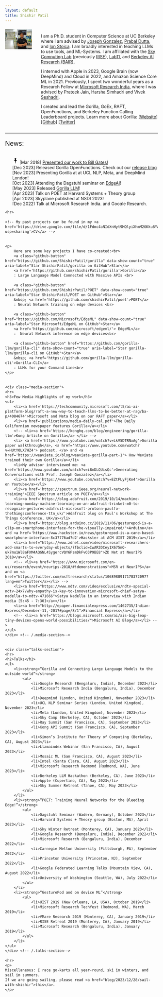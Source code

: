```yaml
---
layout: default
title: Shishir Patil
---
```


<div style="display: flex; align-content: space-between; justify-content: left; margin-top: 20px; ">
    <div style="width: 90%;">
        <img src="./img.jpg" alt="Shishir's photo" width="100%"/>
    </div>
    <div style="margin-left:30px">
        <p> I am a Ph.D. student in Computer Science at UC Berkeley where I am advised by <a href='https://people.eecs.berkeley.edu/~jegonzal/'>Joseph Gonzalez</a>, <a href='https://people.eecs.berkeley.edu/~prabal/'>Prabal Dutta</a>, and <a href='https://people.eecs.berkeley.edu/~istoica/'>Ion Stoica</a>. I am broadly interested in teaching LLMs to use tools, and ML-Systems. I am affiliated with the <a href ='https://sky.cs.berkeley.edu/'>Sky Computing Lab</a> (previously <a href ='https://rise.cs.berkeley.edu/'>RISE</a>), <a href='https://lab11.eecs.berkeley.edu/'>Lab11</a>,  and <a href='https://bair.berkeley.edu/'>Berkeley AI Research (BAIR)</a>.</p>
        <p>I interned with Apple in 2023, Google Brain (now DeepMind) and Cloud in 2022, and Amazon Science Core ML in 2021. Previously, I spent two wonderful years as a Research Fellow at <a href ='https://www.microsoft.com/en-us/research/lab/microsoft-research-india/'>Microsoft Research India</a>, where I was advised by <a href='http://www.prateekjain.org/'>Prateek Jain</a>, <a href='http://harsha-simhadri.org/'>Harsha Simhadri</a> and <a href='https://www.microsoft.com/en-us/research/people/visesha/'>Vivek Seshadri</a>.</p>
        <p> I created and lead the Gorilla, GoEx, RAFT, OpenFunctions, and Berkeley Function Calling Leaderboard projects. Learn more about Gorilla: <a href='https://gorilla.cs.berkeley.edu/'>[Website]</a> <a href='https://github.com/ShishirPatil/gorilla/'>[Github]</a> <a href='https://twitter.com/shishirpatil_/status/1661780076277678082'>[Twitter]</a></p>
    </div>
</div>



<div class="blurb">
    <hr>
    <p style="font-size:1.5em;">News:<br></p>
    <div id="news" style="height:170px;overflow-y:scroll;">
        <ul style="list-style-type:none;">
        <img style="display: inline;" src="pin.png" alt="logo" height="20px" width="20px" /> 
        [Mar 2018] <a href = 'https://drive.google.com/file/d/1vQV4ENhC_lkg9FC7BLv6aRDP3e_VgWnX/view?usp=sharing'> Presented our work to Bill Gates!</a><br>
        [Dec 2023] Released Gorilla OpenFunctions. Check out our <a href="https://gorilla.cs.berkeley.edu/blogs/4_open_functions.html">release blog</a><br>
        <!-- [Dec 2023] Presenting Gorilla at Microsoft Research, and Google Research Bangalore<br> -->
        [Nov 2023] Presenting Gorilla at at UCL NLP, Meta, and DeepMind London!<br>
        [Oct 2023] Attending the Dagstuhl seminar on <a href="https://www.dagstuhl.de/en/seminars/seminar-calendar/seminar-details/23432">EdgeAI</a>!<br>
        [May 2023] Released <a href="https://gorilla.cs.berkeley.edu/">Gorilla LLM</a>!<br>
        [Apr 2023] Talk on POET at Harvard Systems + Theory group<br>
        [Apr 2023] Skyplane published at NSDI 2023!<br>
        [Dec 2022] Talk at Microsoft Research India, and Google Research, Bangalore<br>
        [Sep 2022] <a href="https://spectrum.ieee.org/neural-network-training">IEEE Spectrum article on POET!</a><br>
        [Sep 2022] Led the Skyplane<a href="https://youtu.be/NXyADy557Uo?t=5812"> tutorial </a>for Skycamp 2022<br>
        [Sep 2022] <a href='https://arxiv.org/abs/2210.07259'>Skyplane</a> accepted to NSDI 2023<br> 
        [Sep 2022] I will be talking about ML on Edge at Princeton and CMU <br>
        [Aug 2022] Presented POET at Google Federated Learning Talks, and Google Language Seminar <br>
        [Aug 2022] Presented Galaxy and On-device ML at the Conix workshop at UW, Seattle <br>
        [Jul 2022] Presented POET as spotlight at ICML 2022! Camera ready on <a href='https://arxiv.org/abs/2207.07697'>arXiv</a><br>
        [May 2022] Presented POET and Skyplane posters at RISE Retreat [Tahoe, CA] <br>
        [May 2022] POET accepted to ICML '22! Camera ready coming soon.. <br>
        [May 2022] I will be interning with the Brain and Cloud teams at Google this Summer <br>
        [Apr 2022] <a href='https://web.eecs.umich.edu/~prabal/pubs/papers/despres22sidewalk.pdf'> Where the Sidewalk Ends: Privacy of Opportunistic Backhaul</a> presented at EuroSec'22 <br>
        [May 2021] I will be interning with the Core-ML team at Amazon Science this Summer <br>
        [Dec 2020] <a href='https://github.com/vidhiJain/SpatialEmbeddings/blob/main/pubs/ORLR.pdf'> Embeddings for Indoor Navigation</a> presented at NeurIPS'20 ORLR Workshop <br>
        <!-- [May 2020] We win <a href='https://responsible-ai.devpost.com/'>TensorFlow 2.2 Challenge</a>, and <a href='https://la-hacks-2020.devpost.com/'>LA Hacks</a><br> -->
        <!-- [Feb 2020] <a href = 'http://terminal.c1games.com/competitions/105'> Placed second at Citadel Terminal Live: Cal vs Stanford 2020 </a><br> -->
        [Jan 2020] <a href = 'https://simons.berkeley.edu/workshops/schedule/10559'> Attending The Quantum Wave in Computing Boot Camp at Simons Institute</a><br>
        [Jan 2020] Presented poster at RISE Retreat [Monterey, CA]<br>
        [Jan 2020] Gave a talk at VMare Retreat [Palo Alto, CA]<br>
        <!-- [Nov 2019] <a href = 'https://twitter.com/BerkeleyISchool/status/1191542693446455298'> We "The Bayesian Conspiracy" win  PayPal Hack 2019</a><br> -->
        <!-- [Aug 2019] Moved to UC Berkeley for my Ph.D. <br> -->
        [Jul 2019] <a href = 'http://uist.acm.org/uist2019/program/'> GesturePod accepted to UIST 2019!</a><br>
        [Dec 2018] <a href = 'https://www.zdnet.com/video/microsoft-researchers-add-smarts-to-everyday-objects/?fbclid=IwAR3DCey1X675mQ-uk7mu1Wl8aFXM4AQGNL4SygercVQY6PsmDkFvO3P9BE8'>ZD Net covers our work at (NeurIPS) NIPS 2018</a><br>
        [Nov 2018] <a href = 'https://nips.cc/Expo/Conferences/2018/Schedule?demo_id=3'> We will be presenting our work at (NeurIPS) NIPS 2018!</a><br>
        [Nov 2018] Demonstrated programmable gesture recognition on Xbox controllers with EdgeML<br>
        [Oct 2018] <a href = 'https://github.com/Microsoft/EdgeML'> GesturePod implementation and simulation OSS</a><br>
        <!-- <img style="display: inline;" src="pin.png" alt="logo" height="20px" width="20px" />
        [Mar 2018] <a href = 'https://drive.google.com/file/d/1vQV4ENhC_lkg9FC7BLv6aRDP3e_VgWnX/view?usp=sharing'> Presented my work to Bill Gates!</a><br> -->
        [Dec 2017] Our work covered by <a href='http://epaper.financialexpress.com/1462735/Indian-Express/December-11,-2017#page/8/1'>Financial Express</a> and <a href = 'https://blogs.microsoft.com/ai/ais-big-leap-tiny-devices-opens-world-possibilities/'>Microsoft AI blog</a>. 
        </ul>
    </div><!-- news -->
    

    <hr>

    <!-- My past projects can be found in my <a href='https://drive.google.com/file/d/1Fdmc4aNIdXnHyt9MQlyiXhmM2GKku8Ya/view?usp=sharing'>CV</a> -->


    <p>
    	Here are some key projects I have co-created:<br>
    	<a class="github-button" href="https://github.com/ShishirPatil/gorilla" data-show-count="true" aria-label="Star ShishirPatil/gorilla on GitHub">Star</a>
        <a href='https://github.com/shishirPatil/gorilla'>Gorilla</a> 
        : Large Language Model Connected with Massive APIs <br>
        
        <a class="github-button" href="https://github.com/ShishirPatil/POET" data-show-count="true" aria-label="Star ShishirPatil/POET on GitHub">Star</a>
        &nbsp; <a href='https://github.com/shishirPatil/poet'>POET</a> 
        : Neural Network training on edge devices <br>

        <a class="github-button" href="https://github.com/Microsoft/EdgeML" data-show-count="true" aria-label="Star Microsoft/EdgeML on GitHub">Star</a>
        <a href='https://github.com/microsoft/edgeml/'> EdgeML</a> 
        :  Neural Network inference on edge devices<br>

        <a class="github-button" href="https://github.com/gorilla-llm/gorilla-cli" data-show-count="true" aria-label="Star gorilla-llm/gorilla-cli on GitHub">Star</a>
        &nbsp; <a href='https://github.com/gorilla-llm/gorilla-cli'>Gorilla-CLI</a>
        : LLMs for your Command Line<br>             
    </p>

    
    <div class="media-section">
    <hr>
    <h3>Few Media Highlights of my work</h3>
    <ul>
        <li><a href='https://techcommunity.microsoft.com/t5/ai-ai-platform-blog/raft-a-new-way-to-teach-llms-to-be-better-at-rag/ba-p/4084674'>Microsoft and Meta blog on our RAFT paper</a></li>
        <li><a href='publications/media-daily-cal.pdf'>The Daily Californian newspaper features Gorilla</a></li>
        <!-- <li><a href='https://konghq.com/blog/engineering/gorilla-llm'>Kong Article on Gorilla</a> </li> -->
        <li> <a href='https://www.youtube.com/watch?v=LkV5DTRNxAg'>Gorilla paper walkthrough</a>, <a href='https://www.youtube.com/watch?v=HUtYOLX7HZ4'> podcast, </a> and <a href='https://weaviate.io/blog/weaviate-gorilla-part-1'> How Weviate trained their own Gorilla</a></li>
        <li>My advisor interviewed me: <a href='https://www.youtube.com/watch?v=i8mDLQUisQc'>Generating Conversations with Prof. Joseph Gonzalez</a></li>
        <li><a href='https://www.youtube.com/watch?v=EZtFLyFjKn4'>Gorilla on Youtube</a></li>
        <li><a href='https://spectrum.ieee.org/neural-network-training'>IEEE Spectrum article on POET</a></li>
        <li><a href='https://blog.adafruit.com/2019/10/14/machine-learning-monday-machine-learning-on-an-adafruit-trinket-m0-to-recognize-gestures-adafruit-microsoft-protonn-paulfo-thethingsconference-ttn_uk/'>Adafruit blog on Paul's Workshop at The Things Conference, UK</a></li>
        <li><a href='https://blog.arduino.cc/2019/11/06/gesturepod-is-a-clip-on-smartphone-interface-for-the-visually-impaired/'>Arduino</a> and <a href='https://www.hackster.io/news/gesturepod-is-a-cane-based-smartphone-interface-8c37776ad7d2'>Hackster at ACM UIST 2019</a></li>
        <li><a href="https://www.zdnet.com/video/microsoft-researchers-add-smarts-to-everyday-objects/?fbclid=IwAR3DCey1X675mQ-uk7mu1Wl8aFXM4AQGNL4SygercVQY6PsmDkFvO3P9BE8">ZD Net at NeurIPS 2018</a></li>
        <!-- <li><a href="https://www.microsoft.com/en-us/research/event/neurips-2018/#!demonstrations">MSR at NeurIPS</a> and on <a href="https://twitter.com/msftresearch/status/1068980917178372097?lang=en">Twitter</a></li> -->
        <li><a href="https://www.ndtv.com/video/exclusive/ndtv-special-ndtv-24x7/why-empathy-is-key-to-innovation-microsoft-chief-satya-nadella-to-ndtv-471666">Satya Nadella in an interview with Indian media [5:45 - 7:30]</a></li>
        <li><a href="http://epaper.financialexpress.com/1462735/Indian-Express/December-11,-2017#page/8/1">Financial Express</a></li>
        <!-- <li><a href="https://blogs.microsoft.com/ai/ais-big-leap-tiny-devices-opens-world-possibilities/">Microsoft AI Blog</a></li> -->
    </ul>
    </div> <!-- /.media-section-->
 
    
    <div class="talks-section">
    <hr>
    <h2>Talks</h2>
    <ul>
        <li><strong>“Gorilla and Connecting Large Language Models to the outside world”</strong>
            <ul>
                <li>Google Research (Bengaluru, India), December 2023</li>
                <li>Microsoft Research India (Bengaluru, India), December 2023</li>
                <li>Deepmind (London, United Kingdom), November 2023</li>
                <li>UCL NLP Seminar Series (London, United Kingdom), November 2023</li>
                <li>Meta (London, United Kingdom), November 2023</li>
                <li>Sky Camp (Berkeley, CA), October 2023</li>
                <li>Ray Summit (San Francisco, CA), September 2023</li>
                <li>Kong API Summit (San Francisco, CA), September 2023</li>
                <li>Simon’s Institute for Theory of Computing (Berkeley, CA), August 2023</li>
                <li>Llamaindex Webinar (San Francisco, CA), August 2023</li>
                <li>Mosaic ML (San Francisco, CA), August 2023</li>
                <li>Intel (Santa Clara, CA), August 2023</li>
                <li>Microsoft Research Redmond (Redmond, WA), June 2023</li>
                <li>Berkeley LLM Hackathon (Berkeley, CA), June 2023</li>
                <li>Apple (Cupertino, CA), May 2023</li>
                <li>Sky Summer Retreat (Tahoe, CA), May 2023</li>
            </ul>
        </li>
        <li><strong>“POET: Training Neural Networks for the Bleeding Edge!”</strong>
            <ul>
                <li>Dagstuhl Seminar (Wadern, Germany), October 2023</li>
                <li>Harvard Systems + Theory group (Boston, MA), April 2023</li>
                <li>Sky Winter Retreat (Monterey, CA), January 2023</li>
                <li>Google Research (Bengaluru, India), December 2022</li>
                <li>Microsoft Research (Bengaluru, India), December 2022</li>
                <li>Carnegie Mellon University (Pittsburgh, PA), September 2022</li>
                <li>Princeton University (Princeton, NJ), September 2022</li>
                <li>Google Federated Learning Talks (Mountain View, CA), August 2022</li>
                <li>University of Washington (Seattle, WA), July 2022</li>
            </ul>
        </li>
        <li><strong>“GesturePod and on device ML”</strong>
            <ul>
                <li>UIST 2019 (New Orleans, LA, USA), October 2019</li>
                <li>Microsoft Research Techfest (Redmond, WA), March 2019</li>
                <li>VMare Research 2019 (Monterey, CA), January 2019</li>
                <li>RISE Retreat 2019 (Monterey, CA), January 2019</li>
                <li>Microsoft Research (Bengaluru, India), January 2019</li>
            </ul>
        </li>
    </ul>
    </div> <!-- /.talks-section-->

    <hr>
    <p>
    Miscellaneous: I race go-karts all year-round, ski in winters, and sail in summers. 
    If we are going sailing, please read <a href="blog/2023/12/28/sail-with-shishir">this</a>. 
    </p>



</div> <!-- /.blurb-->





